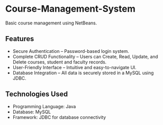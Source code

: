 # Course-Management-System

Basic course management using NetBeans.


## Features

- Secure Authentication – Password-based login system.  
- Complete CRUD Functionality – Users can Create, Read, Update, and Delete courses, student and faculty records.  
- User-Friendly Interface – Intuitive and easy-to-navigate UI.  
- Database Integration – All data is securely stored in a MySQL using JDBC.


## Technologies Used

- Programming Language: Java  
- Database: MySQL  
- Framework: JDBC for database connectivity  

